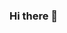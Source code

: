 ### Hi there 👋

<!--
**eastonharold/eastonharold** is a ✨ _special_ ✨ repository because its `README.md` (this file) appears on your GitHub profile.


I am working on a website 
